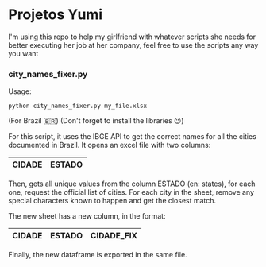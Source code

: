 # Projetos Yumi

I'm using this repo to help my girlfriend with whatever scripts she needs for better executing her job at her company, feel free to use the scripts any way you want

### city_names_fixer.py

Usage:
```
python city_names_fixer.py my_file.xlsx
```

(For Brazil 🇧🇷)
(Don't forget to install the libraries 😉)

For this script, it uses the IBGE API to get the correct names for all the cities documented in Brazil. It opens an excel file with two columns:

| CIDADE | ESTADO |
|--------|--------|

Then, gets all unique values from the column ESTADO (en: states), for each one, request the official list of cities. For each city in the sheet, remove any special characters known to happen and get the closest match.

The new sheet has a new column, in the format:

| CIDADE | ESTADO | CIDADE_FIX|
|--------|--------|--------|

Finally, the new dataframe is exported in the same file.
